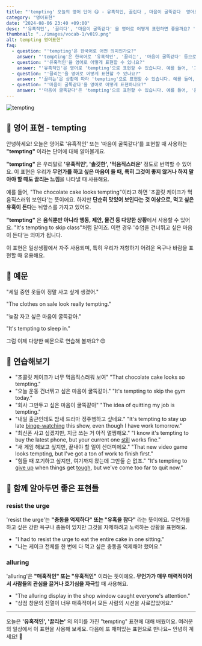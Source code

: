 ```yaml
---
title: "'tempting' 오늘의 영어 단어 😋 - 유혹적인, 끌린다 , 마음이 굴뚝같다  영어로"
category: "영어표현"
date: "2024-08-06 23:40 +09:00"
desc: "'유혹적인', '끌리다', '마음이 굴뚝같다' 을 영어로 어떻게 표현하면 좋을까요? '그 케이크가 먹음직스러워 보이지만, 난 다이어트 중이야.', '새 게임 해보고 싶지만, 일부터 끝내야 해요.' 등을 영어로 표현하는 법을 배워봅시다. 다양한 예문을 통해서 연습하고 본인의 표현으로 만들어 보세요."
thumbnail: "../images/vocab-1/v019.png"
alt: tempting 영어표현"
faq:
  - question: "'tempting'은 한국어로 어떤 의미인가요?"
    answer: "'tempting'은 한국어로 '유혹적인', '끌리는', '마음이 굴뚝같다' 등으로 번역될 수 있습니다. 무언가를 하고 싶은 마음이 들지만, 그렇게 하는 것이 꼭 좋은 선택은 아닐 때 자주 사용합니다."
  - question: "'유혹적인'을 영어로 어떻게 표현할 수 있나요?"
    answer: "'유혹적인'은 영어로 'tempting'으로 표현할 수 있습니다. 예를 들어, '그 케이크가 너무 유혹적이에요'는 'That cake looks very tempting'으로 말할 수 있습니다."
  - question: "'끌리는'을 영어로 어떻게 표현할 수 있나요?"
    answer: "'끌리는'은 상황에 따라 'tempting'으로 표현할 수 있습니다. 예를 들어, '즉흥 여행이 너무 끌려요'는 'The idea of a spontaneous trip is very tempting'으로 말할 수 있습니다."
  - question: "'마음이 굴뚝같다'을 영어로 어떻게 표현하나요?"
    answer: "'마음이 굴뚝같다'은 'tempting'으로 표현할 수 있습니다. 예를 들어, '운동을 건너뛰고 싶은 마음이 드네요'는 'It's tempting to skip the workout'으로 표현할 수 있습니다."
---
```


<img src="../images/vocab-1/v019-1.png" alt="tempting"/>

## 🌟 영어 표현 - tempting

안녕하세요! 오늘은 영어로 '유혹적인' 또는 '마음이 굴뚝같다'를 표현할 때 사용하는 **"tempting"** 이라는 단어에 대해 알아볼게요.

**"tempting"** 은 우리말로 **'유혹적인', '솔깃한', '먹음직스러운'** 정도로 번역할 수 있어요. 이 표현은 우리가 **무언가를 하고 싶은 마음이 들 때, 특히 그것이 좋지 않거나 하지 말아야 할 때도 끌리는 느낌**을 나타낼 때 사용해요.

예를 들어, "The chocolate cake looks tempting"이라고 하면 '초콜릿 케이크가 먹음직스러워 보인다'는 뜻이에요. 하지만 **단순히 맛있어 보인다는 것 이상으로, 먹고 싶은 유혹이 든다**는 뉘앙스를 가지고 있어요.

**"tempting"** 은 **음식뿐만 아니라 행동, 제안, 물건 등 다양한 상황**에서 사용할 수 있어요. "It's tempting to skip class"처럼 말이죠. 이런 경우 '수업을 건너뛰고 싶은 마음이 든다'는 의미가 됩니다.

이 표현은 일상생활에서 자주 사용되며, 특히 우리가 저항하기 어려운 욕구나 바람을 표현할 때 유용해요.

## 📖 예문

"세일 중인 옷들이 정말 사고 싶게 생겼어."

"The clothes on sale look really tempting."

"늦잠 자고 싶은 마음이 굴뚝같아."

"It's tempting to sleep in."

그럼 이제 다양한 예문으로 연습해 볼까요? 😊

## 💬 연습해보기

<ul data-interactive-list>
  <li data-interactive-item>
    <span data-toggler>"초콜릿 케이크가 너무 먹음직스러워 보여"</span>
    <span data-answer>"That chocolate cake looks so tempting."</span>
  </li>
  <li data-interactive-item>
    <span data-toggler>"오늘 운동 건너뛰고 싶은 마음이 굴뚝같아."</span>
    <span data-answer>"It's tempting to skip the gym today."</span>
  </li>
  <li data-interactive-item>
    <span data-toggler>"회사 그만두고 싶은 마음이 굴뚝같아"</span>
    <span data-answer>"The idea of quitting my job is tempting."</span>
  </li>
  <li data-interactive-item>
    <span data-toggler>"내일 출근인데도 밤새 드라마 정주행하고 싶네요."</span>
    <span data-answer>"It's tempting to stay up late <a href="/blog/in-english/071.binge-watch/">binge-watching</a> this show, even though I have work tomorrow."</span>
  </li>
  <li data-interactive-item>
    <span data-toggler>"최신폰 사고 싶겠지만, 지금 쓰는 거 아직 멀쩡해요."</span>
    <span data-answer>"I know it's tempting to buy the latest phone, but your current one <a href="/blog/in-english/254.still/">still</a> works fine."</span>
  </li>
  <li data-interactive-item>
    <span data-toggler>"새 게임 해보고 싶지만, 끝내야 할 일이 산더미에요."</span>
    <span data-answer>"That new video game looks tempting, but I've got a ton of work to finish first."</span>
  </li>
  <li data-interactive-item>
    <span data-toggler>"힘들 때 포기하고 싶지만, 여기까지 왔는데 그만둘 순 없죠."</span>
    <span data-answer>"It's tempting to <a href="/blog/vocab-1/046.give-up/">give up</a> when things get <a href="/blog/in-english/183.tough/">tough</a>, but we've come too far to quit now."</span>
  </li>
</ul>

## 🤝 함께 알아두면 좋은 표현들

### resist the urge

'resist the urge'는 **"충동을 억제하다" 또는 "유혹을 참다"** 라는 뜻이에요. 무언가를 하고 싶은 강한 욕구나 충동이 있지만 그것을 자제하려고 노력하는 상황을 표현해요.

- "I had to resist the urge to eat the entire cake in one sitting."
- "나는 케이크 전체를 한 번에 다 먹고 싶은 충동을 억제해야 했어요."

### alluring

'alluring'은 **"매혹적인" 또는 "유혹적인"** 이라는 뜻이에요. **무언가가 매우 매력적이어서 사람들의 관심을 끌거나 호기심을 자극**할 때 사용해요.

- "The alluring display in the shop window caught everyone's attention."
- "상점 창문의 진열이 너무 매혹적이서 모든 사람의 시선을 사로잡았어요."

---

오늘은 **'유혹적인', '끌리는'** 의 의미를 가진 "tempting" 표현에 대해 배웠어요. 여러분의 일상에서 이 표현을 사용해 보세요. 다음에 또 재미있는 표현으로 만나요~ 안녕히 계세요! 🚀
